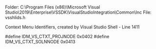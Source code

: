 Folder:
C:\Program Files (x86)\Microsoft Visual Studio\2019\Enterprise\VSSDK\VisualStudioIntegration\Common\Inc
File:
vsshlids.h

Context Menu Identifiers, created by Visual Studio Shell - Line 1411

#define IDM_VS_CTXT_PROJNODE          0x0402
#define IDM_VS_CTXT_SOLNNODE          0x0413